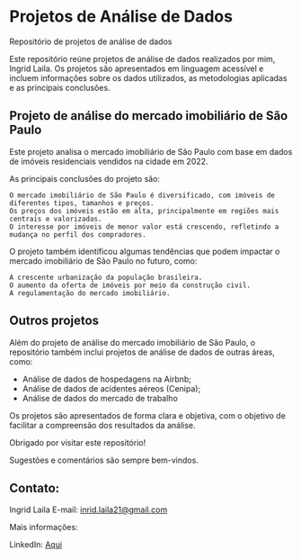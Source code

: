 # Projetos de Análise de Dados

Repositório de projetos de análise de dados

Este repositório reúne projetos de análise de dados realizados por mim, Ingrid Laila. Os projetos são apresentados em linguagem acessível e incluem informações sobre os dados utilizados, as metodologias aplicadas e as principais conclusões.

## Projeto de análise do mercado imobiliário de São Paulo

Este projeto analisa o mercado imobiliário de São Paulo com base em dados de imóveis residenciais vendidos na cidade em 2022.

As principais conclusões do projeto são:

    O mercado imobiliário de São Paulo é diversificado, com imóveis de diferentes tipos, tamanhos e preços.
    Os preços dos imóveis estão em alta, principalmente em regiões mais centrais e valorizadas.
    O interesse por imóveis de menor valor está crescendo, refletindo a mudança no perfil dos compradores.

O projeto também identificou algumas tendências que podem impactar o mercado imobiliário de São Paulo no futuro, como:

    A crescente urbanização da população brasileira.
    O aumento da oferta de imóveis por meio da construção civil.
    A regulamentação do mercado imobiliário.

## Outros projetos

Além do projeto de análise do mercado imobiliário de São Paulo, o repositório também inclui projetos de análise de dados de outras áreas, como:

* Análise de dados de hospedagens na Airbnb;
* Análise de dados de acidentes aéreos (Cenipa);
* Análise de dados do mercado de trabalho 

Os projetos são apresentados de forma clara e objetiva, com o objetivo de facilitar a compreensão dos resultados da análise.

Obrigado por visitar este repositório!

Sugestões e comentários são sempre bem-vindos.

## Contato:

Ingrid Laila
E-mail: inrid.laila21@gmail.com

Mais informações:

LinkedIn: [Aqui](https://www.linkedin.com/in/ingrid-laila-analistadados/)
